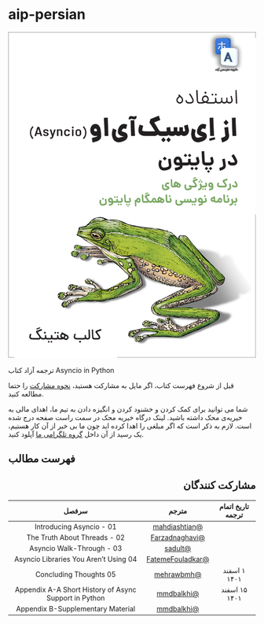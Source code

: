 # aip-persian
![Cover](cover.png)

ترجمه آزاد کتاب Asyncio in Python

قبل از شروع فهرست کتاب، اگر مایل به مشارکت هستید، [نحوه مشارکت](CONTRIBUTING.md) را حتما مطالعه کنید.

شما می توانید برای کمک کردن و خشنود کردن و انگیزه دادن به تیم ما، اهدای مالی به خیریه‌ی محک داشته باشید.
لینک درگاه خیریه محک در سمت راست صفحه درج شده است. لازم به ذکر است که اگر مبلغی را اهدا کرده اید چون ما بی خبر از آن کار هستیم، یک رسید از آن داخل [گروه تلگرامی ما](https://t.me/dfp_farsi) آپلود کنید.

## فهرست مطالب

<div dir="rtl">

## مشارکت کنندگان

| تاریخ اتمام ترجمه      | مترجم | سرفصل     |
| :---:        |    :----:   |          :---: |
| | [@mahdiashtian](https://github.com/mahdiashtian) | 01 - Introducing Asyncio  |
| | [@Farzadnaghavi](https://github.com/Farzadnaghavi) | 02 - The Truth About Threads |
| | [@sadult](https://github.com/sadult) | 03 - Asyncio Walk-Through |
| | [@FatemeFouladkar](https://github.com/FatemeFouladkar) | 04 Asyncio Libraries You Aren’t Using |
| ۱ اسفند ۱۴۰۱| [@mehrawbmh](https://github.com/mehrawbmh) | 05 Concluding Thoughts |
| ۱۵ اسفند ۱۴۰۱ | [@mmdbalkhi](https://github.com/mmdbalkhi) | Appendix A-A Short History of Async Support in Python |
| | [@mmdbalkhi](https://github.com/mmdbalkhi) | Appendix B-Supplementary Material |

</div>
